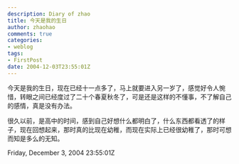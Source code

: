 ```yaml
---
description: Diary of zhao
title: 今天是我的生日
author: zhaohao
comments: true
categories:
- weblog
tags:
- FirstPost
date: 2004-12-03T23:55:01Z
---
```


今天是我的生日，现在已经十一点多了，马上就要进入另一岁了，感觉好令人惋惜，转眼之间已经度过了二十个春夏秋冬了，可是还是这样的不懂事，不了解自己的感情，真是没有办法。

很久以前，是高中的时间，感到自己好想什么都明白了，什么东西都看透了的样子，现在回想起来，那时真的比现在幼稚，而现在实际上已经很幼稚了，那时可想而知是多么的无知。

Friday, December 3, 2004 23:55:01Z
